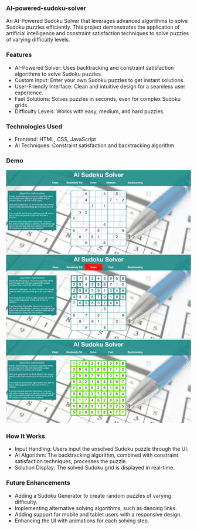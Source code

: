 ### AI-powered-sudoku-solver
An AI-Powered Sudoku Solver that leverages advanced algorithms to solve Sudoku puzzles efficiently. This project demonstrates the application of artificial intelligence and constraint satisfaction techniques to solve puzzles of varying difficulty levels.

### Features
- AI-Powered Solver: Uses backtracking and constraint satisfaction algorithms to solve Sudoku puzzles.
- Custom Input: Enter your own Sudoku puzzles to get instant solutions.
- User-Friendly Interface: Clean and intuitive design for a seamless user experience.
- Fast Solutions: Solves puzzles in seconds, even for complex Sudoku grids.
- Difficulty Levels: Works with easy, medium, and hard puzzles.

### Technologies Used
- Frontend: HTML, CSS, JavaScript
- AI Techniques: Constraint satisfaction and backtracking algorithm

### Demo
![Sudoku Solver Input](input1.png)
![Sudoku Solver Input](input2.png)
![Sudoku Solver Input](input3.png)

### How It Works
- Input Handling: Users input the unsolved Sudoku puzzle through the UI.
- AI Algorithm: The backtracking algorithm, combined with constraint satisfaction techniques, processes the puzzle.
- Solution Display: The solved Sudoku grid is displayed in real-time.

### Future Enhancements
- Adding a Sudoku Generator to create random puzzles of varying difficulty.
- Implementing alternative solving algorithms, such as dancing links.
- Adding support for mobile and tablet users with a responsive design.
- Enhancing the UI with animations for each solving step.
